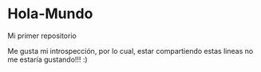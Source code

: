 # Hola-Mundo

Mi primer repositorio

Me gusta mi introspección, por lo cual, estar compartiendo estas lineas no me estaría gustando!!! :)
